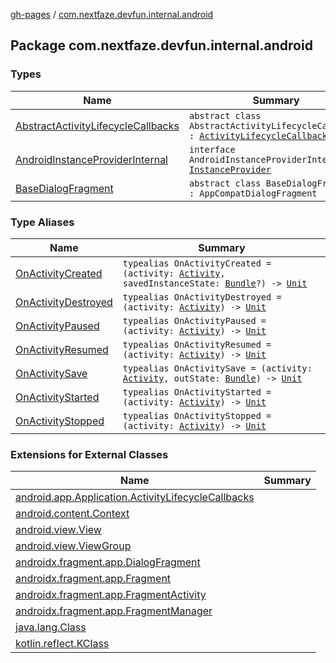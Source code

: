 [gh-pages](../index.md) / [com.nextfaze.devfun.internal.android](./index.md)

## Package com.nextfaze.devfun.internal.android

### Types

| Name | Summary |
|---|---|
| [AbstractActivityLifecycleCallbacks](-abstract-activity-lifecycle-callbacks/index.md) | `abstract class AbstractActivityLifecycleCallbacks : `[`ActivityLifecycleCallbacks`](https://developer.android.com/reference/android/app/Application/ActivityLifecycleCallbacks.html) |
| [AndroidInstanceProviderInternal](-android-instance-provider-internal/index.md) | `interface AndroidInstanceProviderInternal : `[`InstanceProvider`](../com.nextfaze.devfun.inject/-instance-provider/index.md) |
| [BaseDialogFragment](-base-dialog-fragment/index.md) | `abstract class BaseDialogFragment : AppCompatDialogFragment` |

### Type Aliases

| Name | Summary |
|---|---|
| [OnActivityCreated](-on-activity-created.md) | `typealias OnActivityCreated = (activity: `[`Activity`](https://developer.android.com/reference/android/app/Activity.html)`, savedInstanceState: `[`Bundle`](https://developer.android.com/reference/android/os/Bundle.html)`?) -> `[`Unit`](https://kotlinlang.org/api/latest/jvm/stdlib/kotlin/-unit/index.html) |
| [OnActivityDestroyed](-on-activity-destroyed.md) | `typealias OnActivityDestroyed = (activity: `[`Activity`](https://developer.android.com/reference/android/app/Activity.html)`) -> `[`Unit`](https://kotlinlang.org/api/latest/jvm/stdlib/kotlin/-unit/index.html) |
| [OnActivityPaused](-on-activity-paused.md) | `typealias OnActivityPaused = (activity: `[`Activity`](https://developer.android.com/reference/android/app/Activity.html)`) -> `[`Unit`](https://kotlinlang.org/api/latest/jvm/stdlib/kotlin/-unit/index.html) |
| [OnActivityResumed](-on-activity-resumed.md) | `typealias OnActivityResumed = (activity: `[`Activity`](https://developer.android.com/reference/android/app/Activity.html)`) -> `[`Unit`](https://kotlinlang.org/api/latest/jvm/stdlib/kotlin/-unit/index.html) |
| [OnActivitySave](-on-activity-save.md) | `typealias OnActivitySave = (activity: `[`Activity`](https://developer.android.com/reference/android/app/Activity.html)`, outState: `[`Bundle`](https://developer.android.com/reference/android/os/Bundle.html)`) -> `[`Unit`](https://kotlinlang.org/api/latest/jvm/stdlib/kotlin/-unit/index.html) |
| [OnActivityStarted](-on-activity-started.md) | `typealias OnActivityStarted = (activity: `[`Activity`](https://developer.android.com/reference/android/app/Activity.html)`) -> `[`Unit`](https://kotlinlang.org/api/latest/jvm/stdlib/kotlin/-unit/index.html) |
| [OnActivityStopped](-on-activity-stopped.md) | `typealias OnActivityStopped = (activity: `[`Activity`](https://developer.android.com/reference/android/app/Activity.html)`) -> `[`Unit`](https://kotlinlang.org/api/latest/jvm/stdlib/kotlin/-unit/index.html) |

### Extensions for External Classes

| Name | Summary |
|---|---|
| [android.app.Application.ActivityLifecycleCallbacks](android.app.-application.-activity-lifecycle-callbacks/index.md) |  |
| [android.content.Context](android.content.-context/index.md) |  |
| [android.view.View](android.view.-view/index.md) |  |
| [android.view.ViewGroup](android.view.-view-group/index.md) |  |
| [androidx.fragment.app.DialogFragment](androidx.fragment.app.-dialog-fragment/index.md) |  |
| [androidx.fragment.app.Fragment](androidx.fragment.app.-fragment/index.md) |  |
| [androidx.fragment.app.FragmentActivity](androidx.fragment.app.-fragment-activity/index.md) |  |
| [androidx.fragment.app.FragmentManager](androidx.fragment.app.-fragment-manager/index.md) |  |
| [java.lang.Class](java.lang.-class/index.md) |  |
| [kotlin.reflect.KClass](kotlin.reflect.-k-class/index.md) |  |
